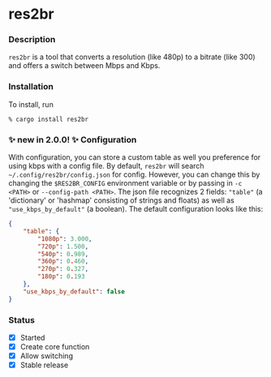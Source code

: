 # res2br

### Description

`res2br` is a tool that converts a resolution (like 480p) to a bitrate (like 300) and offers a switch between Mbps and Kbps.

### Installation

To install, run
```shell
% cargo install res2br
```

### ✨ new in 2.0.0! ✨ Configuration

With configuration, you can store a custom table as well you preference for using kbps with a config file. By default, `res2br` will search `~/.config/res2br/config.json` for config. However, you can change this by changing the `$RES2BR_CONFIG` environment variable or by passing in `-c <PATH>` or `--config-path <PATH>`. The json file recognizes 2 fields: `"table"` (a 'dictionary' or 'hashmap' consisting of strings and floats) as well as `"use_kbps_by_default"` (a boolean). The default configuration looks like this:

```json
{
    "table": {
        "1080p": 3.000,
        "720p": 1.500,
        "540p": 0.989,
        "360p": 0.460,
        "270p": 0.327,
        "180p": 0.193
    },
    "use_kbps_by_default": false
}
```

### Status

- [x]  Started
- [x]  Create core function
- [x]  Allow switching
- [x]  Stable release
